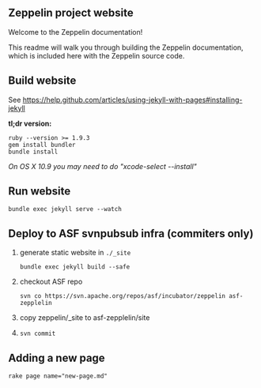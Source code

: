 ## Zeppelin project website

Welcome to the Zeppelin documentation!

This readme will walk you through building the Zeppelin documentation, which is included here with the Zeppelin source code.


## Build website
See https://help.github.com/articles/using-jekyll-with-pages#installing-jekyll

**tl;dr version:**

    ruby --version >= 1.9.3
    gem install bundler
    bundle install
    
*On OS X 10.9 you may need to do "xcode-select --install"*


## Run website

    bundle exec jekyll serve --watch


## Deploy to ASF svnpubsub infra (commiters only)
 1. generate static website in `./_site`
    ```
    bundle exec jekyll build --safe
    ```

 2. checkout ASF repo
    ```
    svn co https://svn.apache.org/repos/asf/incubator/zeppelin asf-zepplelin
    ```
 3. copy zeppelin/_site to asf-zepplelin/site
 4. ```svn commit```

## Adding a new page

    rake page name="new-page.md"
